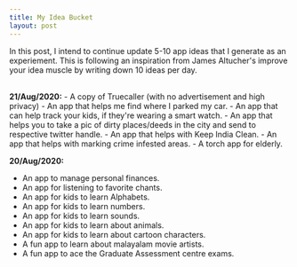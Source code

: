 ```yaml
---
title: My Idea Bucket
layout: post
---
```

<p>In this post, I intend to continue update 5-10 app ideas that I generate as an experiement. This is following an inspiration from James Altucher's improve your idea muscle by writing down 10 ideas per day.</p>

<br>
<b>21/Aug/2020:</b>
- A copy of Truecaller (with no advertisement and high privacy)
- An app that helps me find where I parked my car.
- An app that can help track your kids, if they're wearing a smart watch.
- An app that helps you to take a pic of dirty places/deeds in the city and send to respective twitter handle.
- An app that helps with Keep India Clean.
- An app that helps with marking crime infested areas.
- A torch app for elderly.
<br>

<b>20/Aug/2020:</b>
- An app to manage personal finances.
- An app for listening to favorite chants.
- An app for kids to learn Alphabets.
- An app for kids to learn numbers.
- An app for kids to learn sounds.
- An app for kids to learn about animals.
- An app for kids to learn about cartoon characters.
- A fun app to learn about malayalam movie artists.
- A fun app to ace the Graduate Assessment centre exams.
<br>
